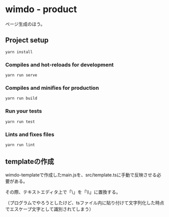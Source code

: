 # wimdo - product
ページ生成のほう。

## Project setup
```
yarn install
```

### Compiles and hot-reloads for development
```
yarn run serve
```

### Compiles and minifies for production
```
yarn run build
```

### Run your tests
```
yarn run test
```

### Lints and fixes files
```
yarn run lint
```

## templateの作成
wimdo-templateで作成したmain.jsを、src/template.tsに手動で反映させる必要がある。

その際、テキストエディタ上で「\」を「\\\\」に置換する。

（プログラムでやろうとしたけど、tsファイル内に貼り付けて文字列化した時点でエスケープ文字として識別されてしまう）
